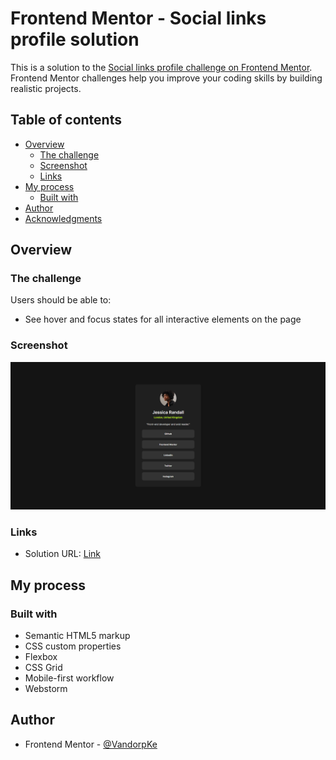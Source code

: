 # Frontend Mentor - Social links profile solution

This is a solution to the [Social links profile challenge on Frontend Mentor](https://www.frontendmentor.io/challenges/social-links-profile-UG32l9m6dQ). Frontend Mentor challenges help you improve your coding skills by building realistic projects. 

## Table of contents

- [Overview](#overview)
  - [The challenge](#the-challenge)
  - [Screenshot](#screenshot)
  - [Links](#links)
- [My process](#my-process)
  - [Built with](#built-with)
- [Author](#author)
- [Acknowledgments](#acknowledgments)

## Overview

### The challenge

Users should be able to:

- See hover and focus states for all interactive elements on the page

### Screenshot

![](/images/Screenshot%202024-06-29%20151143.png)

### Links

- Solution URL: [Link](https://vandorpke.github.io/social_links_profile/)

## My process

### Built with

- Semantic HTML5 markup
- CSS custom properties
- Flexbox
- CSS Grid
- Mobile-first workflow
- Webstorm

## Author

- Frontend Mentor - [@VandorpKe](https://www.frontendmentor.io/profile/VandorpKe)